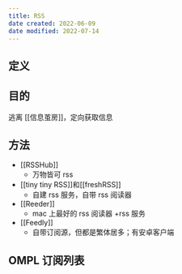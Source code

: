 ```yaml
---
title: RSS
date created: 2022-06-09
date modified: 2022-07-14
---
```


## 定义

## 目的

逃离 [[信息茧房]]，定向获取信息

## 方法

- [[RSSHub]]
	- 万物皆可 rss
- [[tiny tiny RSS]]和[[freshRSS]]
	- 自建 rss 服务，自带 rss 阅读器
- [[Reeder]]
	- mac 上最好的 rss 阅读器 +rss 服务
- [[Feedly]]
	- 自带订阅源，但都是繁体居多；有安卓客户端

## OMPL 订阅列表
